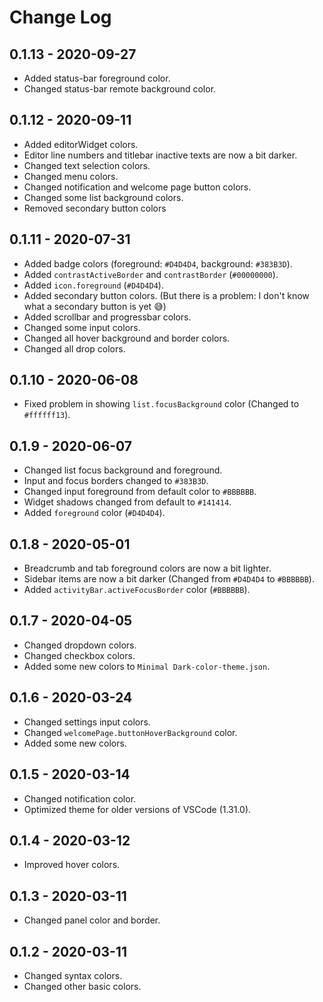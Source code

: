 # Change Log

## 0.1.13 - 2020-09-27
- Added status-bar foreground color.
- Changed status-bar remote background color.

## 0.1.12 - 2020-09-11
- Added editorWidget colors.
- Editor line numbers and titlebar inactive texts are now a bit darker.
- Changed text selection colors.
- Changed menu colors.
- Changed notification and welcome page button colors.
- Changed some list background colors.
- Removed secondary button colors

## 0.1.11 - 2020-07-31
- Added badge colors (foreground: `#D4D4D4`, background: `#383B3D`).
- Added `contrastActiveBorder` and `contrastBorder` (`#00000000`).
- Added `icon.foreground` (`#D4D4D4`).
- Added secondary button colors. (But there is a problem: I don't know what a secondary button is yet :sweat_smile:)
- Added scrollbar and progressbar colors.
- Changed some input colors.
- Changed all hover background and border colors.
- Changed all drop colors.

## 0.1.10 - 2020-06-08
- Fixed problem in showing `list.focusBackground` color (Changed to `#ffffff13`).

## 0.1.9 - 2020-06-07
- Changed list focus background and foreground.
- Input and focus borders changed to `#383B3D`.
- Changed input foreground from default color to `#BBBBBB`.
- Widget shadows changed from default to `#141414`.
- Added `foreground` color (`#D4D4D4`).

## 0.1.8 - 2020-05-01
- Breadcrumb and tab foreground colors are now a bit lighter.
- Sidebar items are now a bit darker (Changed from `#D4D4D4` to `#BBBBBB`). 
- Added `activityBar.activeFocusBorder` color (`#BBBBBB`).

## 0.1.7 - 2020-04-05
- Changed dropdown colors.
- Changed checkbox colors.
- Added some new colors to `Minimal Dark-color-theme.json`.

## 0.1.6 - 2020-03-24
- Changed settings input colors.
- Changed `welcomePage.buttonHoverBackground` color.
- Added some new colors.

## 0.1.5 - 2020-03-14
- Changed notification color.
- Optimized theme for older versions of VSCode (1.31.0).

## 0.1.4 - 2020-03-12
- Improved hover colors.

## 0.1.3 - 2020-03-11
- Changed panel color and border.

## 0.1.2 - 2020-03-11
- Changed syntax colors.
- Changed other basic colors.
